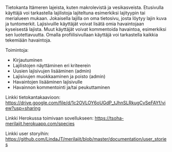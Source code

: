 Tietokanta Itämeren lajeista, kuten makrolevistä ja vesikasveista. Etusivulla käyttäjä voi tarkastella lajilistoja lajiteltuna esimerkiksi lajityypin tai merialueen mukaan. Jokaisella lajilla on oma tietosivu, josta löytyy lajin kuva ja tuntomerkit. Lajisivuille käyttäjät voivat lisätä omia havaintojaan kyseisestä lajista. Muut käyttäjät voivat kommentoida havaintoa, esimerkiksi sen luotettavuutta. Omalla profiilisivullaan käyttäjä voi tarkastella kaikkia tekemiään havaintoja. 

Toimintoja:

- Kirjautuminen
- Lajilistojen näyttäminen eri kriteerein
- Uusien lajisivujen lisääminen (admin)
- Lajisivujen muokkaaminen ja poisto (admin)
- Havaintojen lisääminen lajisivulle 
- Havainnon kommentointi ja/tai peukuttaminen

Linkki tietokantakaavioon: https://drive.google.com/file/d/1c2OVLOY6oUGdP_tJhnSLRkugCvSeFAYf/view?usp=sharing

Linkki Herokussa toimivaan sovellukseen: https://tsoha-merilajit.herokuapp.com/species

Linkki user storyihin: https://github.com/LindaJT/merilajit/blob/master/documentation/user_stories


